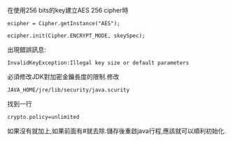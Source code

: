在使用256 bits的key建立AES 256 cipher時

```
ecipher = Cipher.getInstance("AES");

ecipher.init(Cipher.ENCRYPT_MODE, skeySpec);
```

出現錯誤訊息:
```
InvalidKeyException:Illegal key size or default parameters
```

必須修改JDK對加密金鑰長度的限制.修改

```
JAVA_HOME/jre/lib/security/java.scurity
```

找到一行
```
crypto.policy=unlimited
```

如果沒有就加上,如果前面有#就去除.儲存後重啟java行程,應該就可以順利初始化.